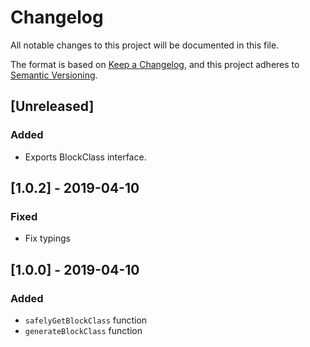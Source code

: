 # Changelog
All notable changes to this project will be documented in this file.

The format is based on [Keep a Changelog](https://keepachangelog.com/en/1.0.0/),
and this project adheres to [Semantic Versioning](https://semver.org/spec/v2.0.0.html).

## [Unreleased]
### Added
- Exports BlockClass interface.

## [1.0.2] - 2019-04-10

### Fixed

- Fix typings

## [1.0.0] - 2019-04-10

### Added

- `safelyGetBlockClass` function
- `generateBlockClass` function
